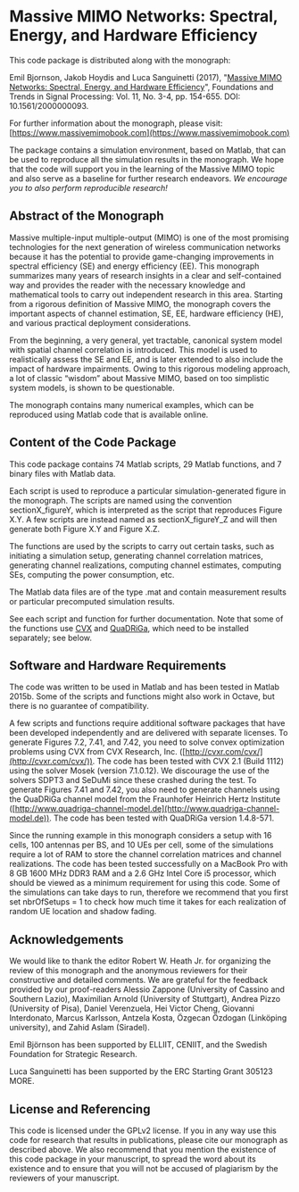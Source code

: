 Massive MIMO Networks: Spectral, Energy, and Hardware Efficiency 
==================

This code package is distributed along with the monograph:

Emil Bjornson, Jakob Hoydis and Luca Sanguinetti (2017), "[Massive MIMO Networks: Spectral, Energy, and Hardware Efficiency](https://www.massivemimobook.com)", Foundations and Trends in Signal Processing: Vol. 11, No. 3-4, pp. 154-655. DOI: 10.1561/2000000093.

For further information about the monograph, please visit: [https://www.massivemimobook.com](https://www.massivemimobook.com)

The package contains a simulation environment, based on Matlab, that can be used to reproduce all the simulation results in the monograph. We hope that the code will support you in the learning of the Massive MIMO topic and also serve as a baseline for further research endeavors. *We encourage you to also perform reproducible research!*


## Abstract of the Monograph

Massive multiple-input multiple-output (MIMO) is one of the most promising technologies for the next generation of wireless communication networks because it has the potential to provide game-changing improvements in spectral efficiency (SE) and energy efficiency (EE). This monograph summarizes many years of research insights in a clear and self-contained way and provides the reader with the necessary knowledge and mathematical tools to carry out independent research in this area. Starting from a rigorous definition of Massive MIMO, the monograph covers the important aspects of channel estimation, SE, EE, hardware efficiency (HE), and various practical deployment considerations.
From the beginning, a very general, yet tractable, canonical system model with spatial channel correlation is introduced. This model is used to realistically assess the SE and EE, and is later extended to also include the impact of hardware impairments. Owing to this rigorous modeling approach, a lot of classic “wisdom” about Massive MIMO, based on too simplistic system models, is shown to be questionable.
The monograph contains many numerical examples, which can be reproduced using Matlab code that is available online.


## Content of the Code Package

This code package contains 74 Matlab scripts, 29 Matlab functions, and 7 binary files with Matlab data.

Each script is used to reproduce a particular simulation-generated figure in the monograph. The scripts are named using the convention sectionX_figureY, which is interpreted as the script that reproduces Figure X.Y. A few scripts are instead named as sectionX_figureY_Z and will then generate both Figure X.Y and Figure X.Z.

The functions are used by the scripts to carry out certain tasks, such as initiating a simulation setup, generating channel correlation matrices, generating channel realizations, computing channel estimates, computing SEs, computing the power consumption, etc.

The Matlab data files are of the type .mat and contain measurement results or particular precomputed simulation results.

See each script and function for further documentation. Note that some of the functions use [CVX](http://cvxr.com/cvx/) and [QuaDRiGa](http://quadriga-channel-model.de), which need to be installed separately; see below.


## Software and Hardware Requirements

The code was written to be used in Matlab and has been tested in Matlab 2015b. Some of the scripts and functions might also work in Octave, but there is no guarantee of compatibility.

A few scripts and functions require additional software packages that have been developed independently and are delivered with separate licenses. To generate Figures 7.2, 7.41, and 7.42, you need to solve convex optimization problems using CVX from CVX Research, Inc. ([http://cvxr.com/cvx/](http://cvxr.com/cvx/)). The code has been tested with CVX 2.1 (Build 1112) using the solver Mosek (version 7.1.0.12). We discourage the use of the solvers SDPT3 and SeDuMi since these crashed during the test. To generate Figures 7.41 and 7.42, you also need to generate channels using the QuaDRiGa channel model from the Fraunhofer Heinrich Hertz Institute ([http://www.quadriga-channel-model.de](http://www.quadriga-channel-model.de)). The code has been tested with QuaDRiGa version 1.4.8-571.

Since the running example in this monograph considers a setup with 16 cells, 100 antennas per BS, and 10 UEs per cell, some of the simulations require a lot of RAM to store the channel correlation matrices and channel realizations. The code has been tested successfully on a MacBook Pro with 8 GB 1600 MHz DDR3 RAM and a 2.6 GHz Intel Core i5 processor, which should be viewed as a minimum requirement for using this code. Some of the simulations can take days to run, therefore we recommend that you first set nbrOfSetups = 1 to check how much time it takes for each realization of random UE location and shadow fading.


## Acknowledgements

We would like to thank the editor Robert W. Heath Jr. for organizing the review of this monograph and the anonymous reviewers for their constructive and detailed comments. We are grateful for the feedback provided by our proof-readers Alessio Zappone (University of Cassino and Southern Lazio), Maximilian Arnold (University of Stuttgart), Andrea Pizzo (University of Pisa), Daniel Verenzuela, Hei Victor Cheng, Giovanni Interdonato, Marcus Karlsson, Antzela Kosta, Özgecan Özdogan (Linköping university), and Zahid Aslam (Siradel).
Emil Björnson has been supported by ELLIIT, CENIIT, and the Swedish Foundation for Strategic Research.
Luca Sanguinetti has been supported by the ERC Starting Grant 305123 MORE.


## License and Referencing

This code is licensed under the GPLv2 license. If you in any way use this code for research that results in publications, please cite our monograph as described above. We also recommend that you mention the existence of this code package in your manuscript, to spread the word about its existence and to ensure that you will not be accused of plagiarism by the reviewers of your manuscript.

